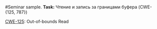 #Seminar sample.
**Task:**
Чтение и запись за границами буфера (CWE-{125, 787})

[CWE-125](https://cwe.mitre.org/data/definitions/125.html): Out-of-bounds Read

